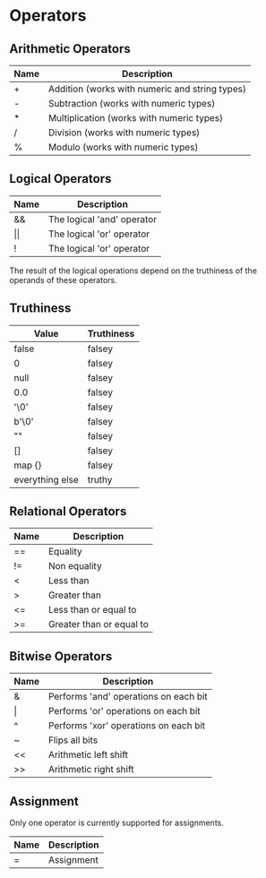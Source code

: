 # Operators

## Arithmetic Operators

| Name | Description |
|------|-------------|
| + | Addition (works with numeric and string types) |
| - | Subtraction (works with numeric types) |
| * | Multiplication (works with numeric types) |
| / | Division (works with numeric types) |
| % | Modulo (works with numeric types) |

## Logical Operators

| Name | Description |
|------|-------------|
| && | The logical 'and' operator |
| \|\| | The logical 'or' operator |
| ! | The logical 'or' operator |

The result of the logical operations depend on the truthiness of
the operands of these operators.

## Truthiness

| Value | Truthiness |
|-------|------------|
| false | falsey |
| 0 | falsey |
| null | falsey |
| 0.0 | falsey |
| '\0' | falsey |
| b'\0' | falsey |
| "" | falsey |
| [] | falsey |
| map {} | falsey |
| everything else | truthy |


## Relational Operators

| Name | Description |
|------|-------------|
| == | Equality |
| != | Non equality |
| < | Less than |
| > | Greater than |
| <= | Less than or equal to |
| >= | Greater than or equal to |

## Bitwise Operators

| Name | Description |
|------|-------------|
| & | Performs 'and' operations on each bit |
| \| | Performs 'or' operations on each bit |
| ^ | Performs 'xor' operations on each bit |
| ~ | Flips all bits |
| << | Arithmetic left shift |
| >> | Arithmetic right shift |

## Assignment

Only one operator is currently supported for assignments.

| Name | Description |
|------|-------------|
| = | Assignment |

